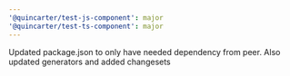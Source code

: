 ```yaml
---
'@quincarter/test-js-component': major
'@quincarter/test-ts-component': major
---
```


Updated package.json to only have needed dependency from peer. Also updated generators and added changesets
